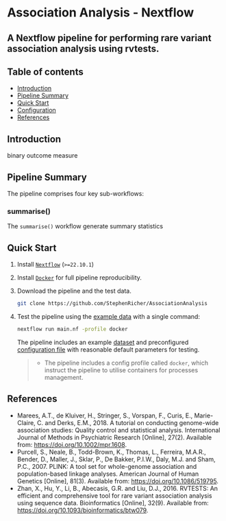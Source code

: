 # Association Analysis - Nextflow

## A Nextflow pipeline for performing rare variant association analysis using rvtests.


## Table of contents
  * [Introduction](#introduction)
  * [Pipeline Summary](#pipeline-summary)
  * [Quick Start](#quick-start)
  * [Configuration](#configuration)
  * [References](#references)

## Introduction
binary outcome measure

## Pipeline Summary
The pipeline comprises four key sub-workflows:

### summarise()
The `summarise()` workflow generate summary statistics

## Quick Start

1. Install [`Nextflow`](https://www.nextflow.io/docs/latest/getstarted.html#installation) (`>=22.10.1`)

2. Install [`Docker`](https://docs.docker.com/engine/installation/) for full pipeline reproducibility.

3. Download the pipeline and the test data.

    ```bash
    git clone https://github.com/StephenRicher/AssociationAnalysis
    ```

3. Test the pipeline using the [example data](./data/) with a single command:

   ```bash
   nextflow run main.nf -profile docker
   ```

   The pipeline includes an example [dataset](./data/) and preconfigured [configuration file]('./nextflow.config') with reasonable default parameters for testing.

   > - The pipeline includes a config profile called `docker`, which instruct the pipeline to utilise containers for processes management.


## References
- Marees, A.T., de Kluiver, H., Stringer, S., Vorspan, F., Curis, E., Marie-Claire, C. and Derks, E.M., 2018. A tutorial on conducting genome-wide association studies: Quality control and statistical analysis. International Journal of Methods in Psychiatric Research [Online], 27(2). Available from: https://doi.org/10.1002/mpr.1608.
- Purcell, S., Neale, B., Todd-Brown, K., Thomas, L., Ferreira, M.A.R., Bender, D., Maller, J., Sklar, P., De Bakker, P.I.W., Daly, M.J. and Sham, P.C., 2007. PLINK: A tool set for whole-genome association and population-based linkage analyses. American Journal of Human Genetics [Online], 81(3). Available from: https://doi.org/10.1086/519795.
- Zhan, X., Hu, Y., Li, B., Abecasis, G.R. and Liu, D.J., 2016. RVTESTS: An efficient and comprehensive tool for rare variant association analysis using sequence data. Bioinformatics [Online], 32(9). Available from: https://doi.org/10.1093/bioinformatics/btw079.

